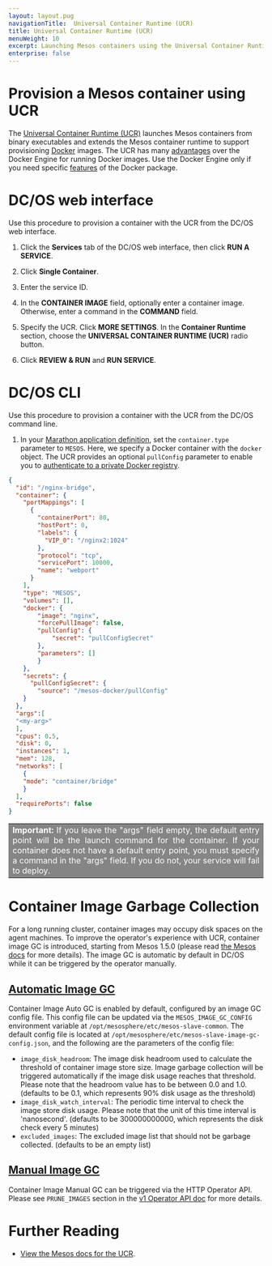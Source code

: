 ```yaml
---
layout: layout.pug
navigationTitle:  Universal Container Runtime (UCR)
title: Universal Container Runtime (UCR)
menuWeight: 10
excerpt: Launching Mesos containers using the Universal Container Runtime 
enterprise: false
---
```


# Provision a Mesos container using UCR

The [Universal Container Runtime (UCR)](http://mesos.apache.org/documentation/latest/container-image) launches Mesos containers from binary executables and extends the Mesos container runtime to support provisioning [Docker](https://docker.com/) images. The UCR has many [advantages](/mesosphere/dcos/1.11/deploying-services/containerizers/) over the Docker Engine for running Docker images. Use the Docker Engine only if you need specific [features](/mesosphere/dcos/1.11/deploying-services/containerizers/#container-runtime-features) of the Docker package.

# DC/OS web interface
Use this procedure to provision a container with the UCR from the DC/OS web interface.

1. Click the **Services** tab of the DC/OS web interface, then click **RUN A SERVICE**.

1. Click **Single Container**.

1. Enter the service ID.

1. In the **CONTAINER IMAGE** field, optionally enter a container image. Otherwise, enter a command in the **COMMAND** field.

1. Specify the UCR. Click **MORE SETTINGS**. In the **Container Runtime** section, choose the **UNIVERSAL CONTAINER RUNTIME (UCR)** radio button.

1. Click **REVIEW & RUN** and **RUN SERVICE**.


# DC/OS CLI
Use this procedure to provision a container with the UCR from the DC/OS command line.

1. In your [Marathon application definition](/mesosphere/dcos/1.11/deploying-services/creating-services/#deploying-a-simple-docker-based-application-with-the-rest-api), set the `container.type` parameter to `MESOS`. Here, we specify a Docker container with the `docker` object. The UCR provides an optional `pullConfig` parameter to enable you to [authenticate to a private Docker registry](/mesosphere/dcos/1.11/deploying-services/private-docker-registry/).

```json
{
  "id": "/nginx-bridge",
  "container": {
    "portMappings": [
      {
        "containerPort": 80,
        "hostPort": 0,
        "labels": {
          "VIP_0": "/nginx2:1024"
        },
        "protocol": "tcp",
        "servicePort": 10000,
        "name": "webport"
      }
    ],
    "type": "MESOS",
    "volumes": [],
    "docker": {
        "image": "nginx",
        "forcePullImage": false,
        "pullConfig": {
            "secret": "pullConfigSecret"
        },
        "parameters": []
        }
    },
    "secrets": {
      "pullConfigSecret": {
        "source": "/mesos-docker/pullConfig"
    }
  },
  "args":[
  "<my-arg>"
  ],
  "cpus": 0.5,
  "disk": 0,
  "instances": 1,
  "mem": 128,
  "networks": [
    {
    "mode": "container/bridge"
    }
  ],
  "requirePorts": false
}
```

<table class=“table” bgcolor=#858585>
<tr> 
  <td align=justify style=color:white><strong>Important:</strong> If you leave the "args" field empty, the default entry point will be the launch command for the container. If your container does not have a default entry point, you must specify a command in the "args" field. If you do not, your service will fail to deploy.</td> 
</tr> 
</table>

# Container Image Garbage Collection

For a long running cluster, container images may occupy disk spaces on the agent machines. To improve the operator's experience with UCR, container image GC is introduced, starting from Mesos 1.5.0 (please read [the Mesos docs](http://mesos.apache.org/documentation/latest/container-image/#garbage-collect-unused-container-images) for more details). The image GC is automatic by default in DC/OS while it can be triggered by the operator manually.

## [Automatic Image GC](http://mesos.apache.org/documentation/latest/container-image/#automatic-image-gc-through-agent-flag)

Container Image Auto GC is enabled by default, configured by an image GC config file. This config file can be updated via the `MESOS_IMAGE_GC_CONFIG` environment variable at `/opt/mesosphere/etc/mesos-slave-common`. The default config file is located at `/opt/mesosphere/etc/mesos-slave-image-gc-config.json`, and the following are the parameters of the config file:

- `image_disk_headroom`: The image disk headroom used to calculate the threshold of container image store size. Image garbage collection will be triggered automatically if the image disk usage reaches that threshold. Please note that the headroom value has to be between 0.0 and 1.0. (defaults to be 0.1, which represents 90% disk usage as the threshold)
- `image_disk_watch_interval`: The periodic time interval to check the image store disk usage. Please note that the unit of this time interval is 'nanosecond'. (defaults to be 300000000000, which represents the disk check every 5 minutes)
- `excluded_images`: The excluded image list that should not be garbage collected. (defaults to be an empty list)

## [Manual Image GC](http://mesos.apache.org/documentation/latest/container-image/#manual-image-gc-through-http-api)

Container Image Manual GC can be triggered via the HTTP Operator API. Please see `PRUNE_IMAGES` section in the [v1 Operator API doc](http://mesos.apache.org/documentation/latest/operator-http-api/#prune_images) for more details.

# Further Reading
- [View the Mesos docs for the UCR](http://mesos.apache.org/documentation/latest/container-image/).
